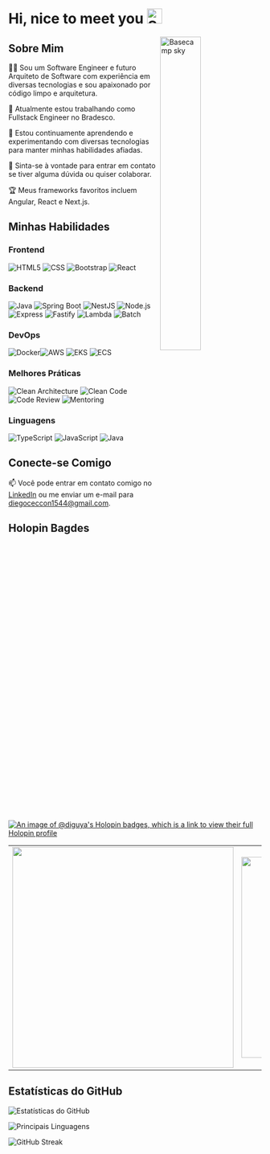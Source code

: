 # Hi, nice to meet you <img width="30" src="https://emojis.slackmojis.com/emojis/images/1531849430/4246/blob-sunglasses.gif?1531849430" alt="Sunglasses emoji" />

<img align="right" width="40%" src="https://media.giphy.com/media/bGgsc5mWoryfgKBx1u/giphy.gif" alt="Basecamp sky" />

## Sobre Mim

👨‍💻 Sou um Software Engineer e futuro Arquiteto de Software com experiência em diversas tecnologias e sou apaixonado por código limpo e arquitetura.

🚀 Atualmente estou trabalhando como Fullstack Engineer no Bradesco.

🌱 Estou continuamente aprendendo e experimentando com diversas tecnologias para manter minhas habilidades afiadas.

💬 Sinta-se à vontade para entrar em contato se tiver alguma dúvida ou quiser colaborar.

🏆 Meus frameworks favoritos incluem Angular, React e Next.js.

## Minhas Habilidades

### Frontend

![HTML5](https://img.shields.io/badge/-HTML5-E34F26?style=for-the-badge&logo=html5&logoColor=white) ![CSS](https://img.shields.io/badge/-CSS-1572B6?style=for-the-badge&logo=css3&logoColor=white) ![Bootstrap](https://img.shields.io/badge/-Bootstrap-7952B3?style=for-the-badge&logo=bootstrap&logoColor=white) ![React](https://img.shields.io/badge/-React-61dafb?style=for-the-badge&logo=react&logoColor=white)

### Backend

![Java](https://img.shields.io/badge/-Java-007396?style=for-the-badge&logo=java&logoColor=white) ![Spring Boot](https://img.shields.io/badge/-Spring%20Boot-6db33f?style=for-the-badge&logo=spring&logoColor=white) ![NestJS](https://img.shields.io/badge/-NestJS-ea2845?style=for-the-badge&logo=nestjs&logoColor=white) ![Node.js](https://img.shields.io/badge/-Node.js-339933?style=for-the-badge&logo=node.js&logoColor=white) ![Express](https://img.shields.io/badge/-Express-000000?style=for-the-badge&logo=express&logoColor=white) ![Fastify](https://img.shields.io/badge/-Fastify-000000?style=for-the-badge&logo=fastify&logoColor=white) ![Lambda](https://img.shields.io/badge/-Lambda-232f3e?style=for-the-badge&logo=amazonaws&logoColor=white) ![Batch](https://img.shields.io/badge/-Batch-232f3e?style=for-the-badge&logo=amazonaws&logoColor=white)

### DevOps

![Docker](https://img.shields.io/badge/-Docker-2496ed?style=for-the-badge&logo=docker&logoColor=white)![AWS](https://img.shields.io/badge/-AWS-232f3e?style=for-the-badge&logo=amazonaws&logoColor=white) ![EKS](https://img.shields.io/badge/-EKS-232f3e?style=for-the-badge&logo=amazonaws&logoColor=white) ![ECS](https://img.shields.io/badge/-ECS-232f3e?style=for-the-badge&logo=amazonaws&logoColor=white)

### Melhores Práticas

![Clean Architecture](https://img.shields.io/badge/-Clean%20Architecture-333333?style=for-the-badge) ![Clean Code](https://img.shields.io/badge/-Clean%20Code-333333?style=for-the-badge) ![Code Review](https://img.shields.io/badge/-Code%20Review-333333?style=for-the-badge) ![Mentoring](https://img.shields.io/badge/-Mentoring-333333?style=for-the-badge)

### Linguagens

![TypeScript](https://img.shields.io/badge/-TypeScript-3178c6?style=for-the-badge&logo=typescript&logoColor=white) ![JavaScript](https://img.shields.io/badge/-JavaScript-ffca28?style=for-the-badge&logo=javascript&logoColor=white) ![Java](https://img.shields.io/badge/-Java-007396?style=for-the-badge&logo=java&logoColor=white)

## Conecte-se Comigo

📫 Você pode entrar em contato comigo no [LinkedIn](https://www.linkedin.com/in/diego-ceccon/) ou me enviar um e-mail para diegoceccon1544@gmail.com.

## Holopin Bagdes

[![An image of @diguya's Holopin badges, which is a link to view their full Holopin profile](https://holopin.me/diguya)](https://holopin.io/@diguya)

<center>
    <table align="center">
      <tr>
          <td>
              <img width="440px" align="center" src="https://github-readme-stats.vercel.app/api?username=DiguyaDeveloper&count_private=true&hide_border=true" />
          </td>
          <td>
              <img width="400px" align="center" src="https://github-readme-stats.vercel.app/api/top-langs/?username=DiguyaDeveloper&hide=html&layout=compact&count_private=true&hide_border=true" />               </td>
      </tr>  
    </table>
</center>

## Estatísticas do GitHub

![Estatísticas do GitHub](https://github-readme-stats.vercel.app/api?username=DiguyaDeveloper&show_icons=true&theme=dracula)

![Principais Linguagens](https://github-readme-stats.vercel.app/api/top-langs/?username=DiguyaDeveloper&layout=compact&count_private=true&hide_border=true&theme=dracula)

![GitHub Streak](https://streak-stats.demolab.com/?user=DiguyaDeveloper&theme=dracula&border=30A3DC&dates=FFF)
